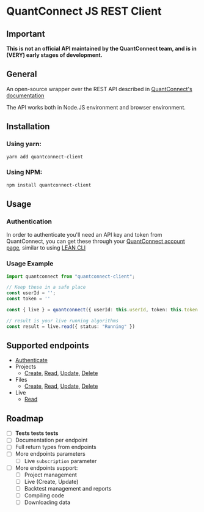 # QuantConnect JS REST Client

## Important

**This is not an official API maintained by the QuantConnect team, and is in (VERY) early stages of development.** 

## General 

An open-source wrapper over the REST API described in [QuantConnect's documentation](https://www.quantconnect.com/docs/v2/our-platform/api-reference#)

The API works both in Node.JS environment and browser environment.

## Installation 

### Using yarn:
```sh
yarn add quantconnect-client
```
### Using NPM:
```sh
npm install quantconnect-client
```

## Usage 

### Authentication

In order to authenticate you'll need an API key and token from QuantConnect, you can get these through your [QuantConnect account page](https://www.quantconnect.com/account), similar to using [LEAN CLI](https://www.quantconnect.com/docs/v2/lean-cli/api-reference/lean-login#01-Introduction)

### Usage Example

```ts
import quantconnect from "quantconnect-client";

// Keep these in a safe place
const userId = '';
const token = ''

const { live } = quantconnect({ userId: this.userId, token: this.token });

// result is your live running algorithms
const result = live.read({ status: "Running" })
```

## Supported endpoints
- [Authenticate](https://www.quantconnect.com/docs/v2/our-platform/api-reference/authentication)
- Projects
  - [Create](https://www.quantconnect.com/docs/v2/our-platform/api-reference/project-management/create-project), [Read](https://www.quantconnect.com/docs/v2/our-platform/api-reference/project-management/read-project), [Update](https://www.quantconnect.com/docs/v2/our-platform/api-reference/project-management/update-project), [Delete](https://www.quantconnect.com/docs/v2/our-platform/api-reference/project-management/delete-project)
- Files
  - [Create](https://www.quantconnect.com/docs/v2/our-platform/api-reference/file-management/create-file), [Read](https://www.quantconnect.com/docs/v2/our-platform/api-reference/file-management/read-file), [Update](https://www.quantconnect.com/docs/v2/our-platform/api-reference/file-management/update-file), [Delete](https://www.quantconnect.com/docs/v2/our-platform/api-reference/file-management/delete-file)
- Live
  - [Read](https://www.quantconnect.com/docs/v2/our-platform/api-reference/live-management/read-live-algorithm/get-live-algorithm-statistics)

## Roadmap

- [ ] **Tests tests tests**
- [ ] Documentation per endpoint
- [ ] Full return types from endpoints
- [ ] More endpoints parameters
  - [ ] Live `subscription` parameter
- [ ] More endpoints support:
  - [ ] Project management
  - [ ] Live (Create, Update)
  - [ ] Backtest management and reports
  - [ ] Compiling code
  - [ ] Downloading data